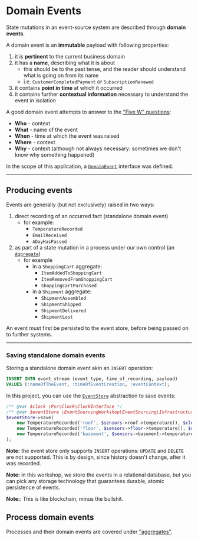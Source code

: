 # Domain Events

State mutations in an event-source system are described through **domain events**.

A domain event is an **immutable** payload with following properties:

1. it is **pertinent** to the current business domain
2. it has a **name**, describing what it is about
    * this should be to the past tense, and the reader should understand what is going on from its name
    * i.e. `CustomerCompletedPayment` or `SubscriptionRenewed`
3. it contains **point in time** at which it occurred
4. it contains further **contextual information** necessary to understand the event in isolation

A good domain event attempts to answer to the ["Five W" questions](https://en.wikipedia.org/wiki/Five_Ws):

* **Who** - context
* **What** - name of the event
* **When** - time at which the event was raised
* **Where** - context
* **Why** - context (although not always necessary: sometimes we don't know why something happened)

In the scope of this application, a [`DomainEvent`](./DomainEvent.php) interface was defined.

---

## Producing events

Events are generally (but not exclusively) raised in two ways:

1. direct recording of an occurred fact (standalone domain event)
    * for example:
        * `TemperatureRecorded`
        * `EmailReceived`
        * `ADayHasPassed`
2. as part of a state mutation in a process under our own control (an [`Aggregate`](./Aggregate/Aggregate.php))
    * for example
        * in a `ShoppingCart` aggregate:
            * `ItemAddedToShoppingCart`
            * `ItemRemovedFromShoppingCart`
            * `ShoppingCartPurchased`
        * in a `Shipment` aggregate:
            * `ShipmentAssembled`
            * `ShipmentShipped`
            * `ShipmentDelivered`
            * `ShipmentLost`

An event must first be persisted to the event store, before being passed on to further systems.

---

### Saving **standalone** domain events

Storing a standalone domain event akin an `INSERT` operation:

```sql
INSERT INTO event_stream (event_type, time_of_recording, payload)
VALUES (:nameOfTheEvent, :timeOfEventCreation, :eventContext);
```

In this project, you can use the [`EventStore`](./Infrastructure/Persistence/EventStore.php) abstraction
to save events:

```php
/** @var $clock \Psr\Clock\ClockInterface */
/** @var $eventStore \EventSourcingWorkshop\EventSourcing\Infrastructure\Persistence\EventStore */
$eventStore->save(
    new TemperatureRecorded('roof', $sensors->roof->temperature(), $clock->now()),
    new TemperatureRecorded('floor', $sensors->floor->temperature(), $clock->now()),
    new TemperatureRecorded('basement', $sensors->basement->temperature(), $clock->now()),
);
```

**Note:** the event store only supports `INSERT` operations: `UPDATE` and `DELETE` are not supported. This
is by design, since history doesn't change, after it was recorded.

**Note:** in this workshop, we store the events in a relational database, but you can pick any storage
technology that guarantees durable, atomic persistence of events.

**Note:**: This is like blockchain, minus the bullshit.

## Process domain events

Processes and their domain events are covered under ["aggregates"](Aggregate/README.md).
